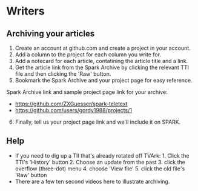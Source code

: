 Writers
=======

Archiving your articles
-----------------------

1. Create an account at github.com and create a project in your account.
1. Add a column to the project for each column you write for.
1. Add a notecard for each article, contatining the article title and a link.
1. Get the article link from the Spark Archive by clicking the relevant TTI file and then clicking the 'Raw' button.
1. Bookmark the Spark Archive and your project page for easy reference.

Spark Archive link and sample project page link for your archive:

* https://github.com/ZXGuesser/spark-teletext
* https://github.com/users/gordy1988/projects/1
6. Finally, tell us your project page link and we'll include it on SPARK.

Help
----

* If you need to dig up a TII that's already rotated off TVArk: 1. Click the TTI's 'History' button 2. Choose an update from the past 3. click the overflow (three-dot) menu 4. choose 'View file' 5. click the old file's 'Raw' button
* There are a few ten second videos here to illustrate archiving.
